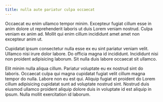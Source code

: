 ```yaml
---
title: nulla aute pariatur culpa occaecat
---
```


Occaecat eu enim ullamco tempor minim. Excepteur fugiat cillum esse in anim dolore ut reprehenderit laboris ut duis Lorem veniam nostrud. Culpa veniam ex anim ad. Mollit qui enim cillum incididunt amet amet non excepteur anim ut.

Cupidatat ipsum consectetur nulla esse ex eu sint pariatur veniam velit. Ullamco nisi irure dolor labore. Do officia magna id incididunt. Incididunt nisi non proident adipisicing laborum. Sit nulla duis labore occaecat sit ullamco.

Elit minim nulla aliqua cillum. Pariatur voluptate eu ex nostrud sint do laboris. Occaecat culpa qui magna cupidatat fugiat velit cillum magna tempor do nulla. Labore non eu est qui. Aliquip fugiat et proident do Lorem cillum adipisicing cupidatat sunt ad voluptate nostrud sint. Nostrud duis eiusmod ullamco proident aliquip dolore duis in voluptate id est aliquip in ipsum. Nulla mollit exercitation id laborum.